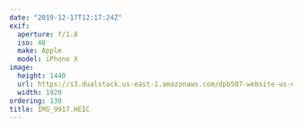 ```yaml
---
date: "2019-12-17T12:17:24Z"
exif:
  aperture: f/1.8
  iso: 40
  make: Apple
  model: iPhone X
image:
  height: 1440
  url: https://s3.dualstack.us-east-1.amazonaws.com/dpb587-website-us-east-1/asset/gallery/2019-south-america/27bf6150-ec0a-a729-e8ab-1b11b38df951~1920.jpg
  width: 1920
ordering: 130
title: IMG_9917.HEIC
---
```

